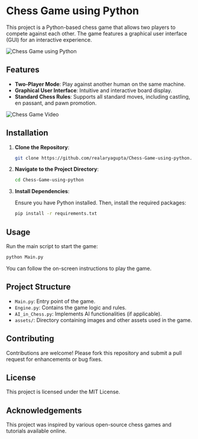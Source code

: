 # Chess Game using Python

This project is a Python-based chess game that allows two players to compete against each other. The game features a graphical user interface (GUI) for an interactive experience.

![Chess Game using Python](https://github.com/realaryagupta/Chess-Game-using-python/blob/main/assets/Screenshot.png)

## Features

- **Two-Player Mode**: Play against another human on the same machine.
- **Graphical User Interface**: Intuitive and interactive board display.
- **Standard Chess Rules**: Supports all standard moves, including castling, en passant, and pawn promotion.

![Chess Game Video](https://github.com/realaryagupta/Chess-Game-using-python/blob/main/assets/ScreenRecording.gif)

## Installation

1. **Clone the Repository**:

   ```bash
   git clone https://github.com/realaryagupta/Chess-Game-using-python.git
   ```

2. **Navigate to the Project Directory**:

   ```bash
   cd Chess-Game-using-python
   ```

3. **Install Dependencies**:

   Ensure you have Python installed. Then, install the required packages:

   ```bash
   pip install -r requirements.txt
   ```

## Usage

Run the main script to start the game:

```bash
python Main.py
```

You can follow the on-screen instructions to play the game.

## Project Structure

- `Main.py`: Entry point of the game.
- `Engine.py`: Contains the game logic and rules.
- `AI_in_Chess.py`: Implements AI functionalities (if applicable).
- `assets/`: Directory containing images and other assets used in the game.

## Contributing

Contributions are welcome! Please fork this repository and submit a pull request for enhancements or bug fixes.

## License

This project is licensed under the MIT License.

## Acknowledgements

This project was inspired by various open-source chess games and tutorials available online.
